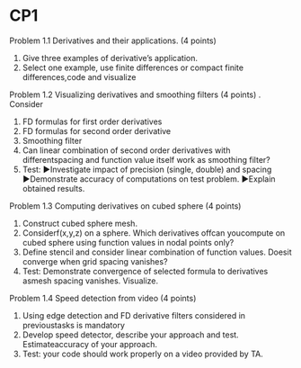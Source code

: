 # CP1

Problem 1.1
Derivatives and their applications.  (4 points)
1.  Give three examples of derivative’s application.
2.  Select one example, use finite differences or compact finite differences,code and visualize


Problem 1.2
Visualizing derivatives and smoothing filters (4 points) .  
Consider
1.  FD formulas for first order derivatives
2.  FD formulas for second order derivative
3.  Smoothing filter
4.  Can linear combination of second order derivatives with differentspacing and function value itself work as smoothing filter?
5. Test:
 ▶Investigate impact of precision (single, double) and spacing
 ▶Demonstrate accuracy of computations on test problem.
 ▶Explain obtained results.
 
 Problem 1.3
 Computing derivatives on cubed sphere (4 points)
 1.  Construct cubed sphere mesh.
 2.  Considerf(x,y,z) on a sphere.  Which derivatives offcan youcompute on cubed sphere using function values in nodal points only?
 3.  Define stencil and consider linear combination of function values.  Doesit converge when grid spacing vanishes?
 4.  Test:  Demonstrate convergence of selected formula to derivatives asmesh spacing vanishes.  Visualize.

Problem 1.4
Speed detection from video (4 points)
1.  Using edge detection and FD derivative filters considered in previoustasks is mandatory
2.  Develop speed detector, describe your approach and test.  Estimateaccuracy of your approach.
3.  Test:  your code should work properly on a video provided by TA.
